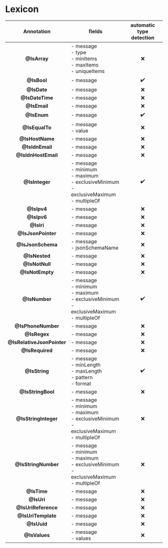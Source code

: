# Lexicon

|         Annotation         | fields                                                                                               | automatic<br/>type detection |
|:--------------------------:|------------------------------------------------------------------------------------------------------|:----------------------------:|
|        **@IsArray**        | - message<br/>- type<br/>- minItems<br/>- maxItems<br/> - uniqueItems                                |             :x:              |
|        **@IsBool**         | - message                                                                                            |      :heavy_check_mark:      |
|        **@IsDate**         | - message                                                                                            |             :x:              |
|      **@IsDateTime**       | - message                                                                                            |             :x:              |
|        **@IsEmail**        | - message                                                                                            |             :x:              |
|        **@IsEnum**         | - message                                                                                            |      :heavy_check_mark:      |
|       **@IsEqualTo**       | - message<br/>- value                                                                                |             :x:              |
|      **@IsHostName**       | - message                                                                                            |             :x:              |
|      **@IsIdnEmail**       | - message                                                                                            |             :x:              |
|    **@IsIdnHostEmail**     | - message                                                                                            |             :x:              |
|       **@IsInteger**       | - message<br/>- minimum<br/>- maximum<br/>- exclusiveMinimum<br/>- exclusiveMaximum<br/>- multipleOf |      :heavy_check_mark:      |
|        **@IsIpv4**         | - message                                                                                            |             :x:              |
|        **@IsIpv6**         | - message                                                                                            |             :x:              |
|         **@IsIri**         | - message                                                                                            |             :x:              |
|     **@IsJsonPointer**     | - message                                                                                            |             :x:              |
|     **@IsJsonSchema**      | - message <br/>- jsonSchemaName                                                                      |             :x:              |
|       **@IsNested**        | - message                                                                                            |             :x:              |
|       **@IsNotNull**       | - message                                                                                            |             :x:              |
|      **@IsNotEmpty**       | - message                                                                                            |             :x:              |
|       **@IsNumber**        | - message<br/>- minimum<br/>- maximum<br/>- exclusiveMinimum<br/>- exclusiveMaximum<br/>- multipleOf |      :heavy_check_mark:      |
|     **@IsPhoneNumber**     | - message                                                                                            |             :x:              |
|        **@IsRegex**        | - message                                                                                            |             :x:              |
| **@IsRelativeJsonPointer** | - message                                                                                            |             :x:              |
|      **@IsRequired**       | - message                                                                                            |             :x:              |
|       **@IsString**        | - message<br/>- minLength<br/>- maxLength<br/>- pattern<br/>- format                                 |      :heavy_check_mark:      |
|     **@IsStringBool**      | - message                                                                                            |             :x:              |
|    **@IsStringInteger**    | - message<br/>- minimum<br/>- maximum<br/>- exclusiveMinimum<br/>- exclusiveMaximum<br/>- multipleOf |             :x:              |
|    **@IsStringNumber**     | - message<br/>- minimum<br/>- maximum<br/>- exclusiveMinimum<br/>- exclusiveMaximum<br/>- multipleOf |             :x:              |
|        **@IsTime**         | - message                                                                                            |             :x:              |
|         **@IsUri**         | - message                                                                                            |             :x:              |
|    **@IsUriReference**     | - message                                                                                            |             :x:              |
|     **@IsUriTemplate**     | - message                                                                                            |             :x:              |
|        **@IsUuid**         | - message                                                                                            |             :x:              |
|       **@IsValues**        | - message<br/>- values                                                                               |             :x:              |